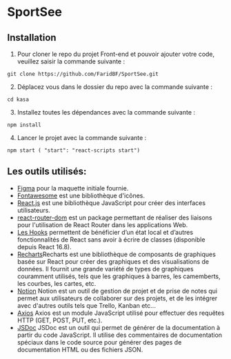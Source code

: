 # SportSee

## Installation

1. Pour cloner le repo du projet Front-end et pouvoir ajouter votre code, veuillez saisir la commande suivante :

```
git clone https://github.com/FaridBF/SportSee.git
```

2. Déplacez vous dans le dossier du repo avec la commande suivante :

```
cd kasa
```

3. Installez toutes les dépendances avec la commande suivante :

```
npm install
```

4. Lancer le projet avec la commande suivante :

```
npm start ( "start": "react-scripts start")
```

## Les outils utilisés:

- [Figma](https://www.figma.com/file/BMomGVZqLZb811mDMShpLu/UI-design-Sportify-FR?node-id=0%3A1) pour la maquette initiale fournie.
- [Fontawesome](https://fontawesome.com/) est une bibliothèque d'icônes.
- [React.js](https://fr.reactjs.org/) est une bibliothèque JavaScript pour créer des interfaces utilisateurs.
- [react-router-dom](https://www.npmjs.com/package/react-router-dom) est un package permettant de réaliser des liaisons pour l'utilisation de React Router dans les applications Web.
- [Les Hooks](https://fr.reactjs.org/docs/hooks-state.html) permettent de bénéficier d’un état local et d’autres fonctionnalités de React sans avoir à écrire de classes (disponible depuis React 16.8).
- [Recharts](https://recharts.org/en-US)Recharts est une bibliothèque de composants de graphiques basée sur React pour créer des graphiques et des visualisations de données. Il fournit une grande variété de types de graphiques couramment utilisés, tels que les graphiques à barres, les camemberts, les courbes, les cartes, etc.
- [Notion](https://www.notion.so/Tableau-de-bord-SportSee-6686aa4b5f44417881a4884c9af5669e) Notion est un outil de gestion de projet et de prise de notes qui permet aux utilisateurs de collaborer sur des projets, et de les intégrer avec d'autres outils tels que Trello, Kanban etc...
- [Axios](https://axios-http.com/fr/docs/intro) Axios est un module JavaScript utilisé pour effectuer des requêtes HTTP (GET, POST, PUT, etc.).
- [JSDoc](https://jsdoc.app/) JSDoc est un outil qui permet de générer de la documentation à partir du code JavaScript. Il utilise des commentaires de documentation spéciaux dans le code source pour générer des pages de documentation HTML ou des fichiers JSON.
